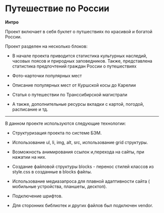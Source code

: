 #  Путешествие по России





**Интро**

Проект включает в себя буклет о путшествиях по красивой и богатой России.

Проект разделен на несколько блоков:

- В начале проекта приводится статистика культурных наследий, часовых поясов и природных заповедников.
  Также, представлена статистика предпочтений граждан России о путешествиях

- Фото-карточки популярных мест

- Описание популярных мест от Куршской косы до Карелии

- Статья о путешествии по Транссибирской магистрали

- А также, дополнительные ресурсы вкладки с картой, погодой, расписание и тд.

___________________________

В данном проекте используются следующие технологии:

- Структуризация проекта по системе БЭМ.

- Использование  ul, li, img, alt, src, использование grid структуры.

- Возможность анимирования ссылок и,перехода на сайты, при нажатии на них.

- Создание файловой структуры blocks - перенос стилей классов  из style.css в созданные в blocks файлы. 

- Использование медиазапроса для плавной адаптивности сайта ( мобильные устройства, планшеты, десктоп).

- Подключение шрифтов.

- Для сторонних библиотек и других файлов был подключен vendor.
